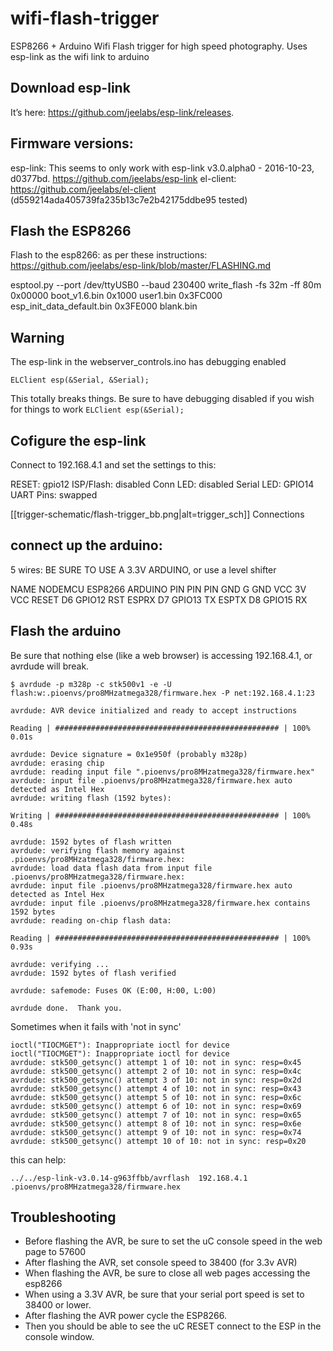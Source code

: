 # wifi-flash-trigger
ESP8266 + Arduino Wifi Flash trigger for high speed photography.  Uses esp-link as the wifi link to arduino

## Download esp-link
It’s here: https://github.com/jeelabs/esp-link/releases.


## Firmware versions:
esp-link: This seems to only work with esp-link v3.0.alpha0 - 2016-10-23, d0377bd.  https://github.com/jeelabs/esp-link
el-client: https://github.com/jeelabs/el-client (d559214ada405739fa235b13c7e2b42175ddbe95 tested)

## Flash the ESP8266
Flash to the esp8266: as per these instructions: https://github.com/jeelabs/esp-link/blob/master/FLASHING.md

esptool.py --port /dev/ttyUSB0 --baud 230400 write_flash -fs 32m -ff 80m 0x00000 boot_v1.6.bin 0x1000 user1.bin 0x3FC000 esp_init_data_default.bin 0x3FE000 blank.bin


## Warning
The esp-link in the webserver_controls.ino has debugging enabled

```ELClient esp(&Serial, &Serial);```

This totally breaks things. Be sure to have debugging disabled if you wish for things to work
```ELClient esp(&Serial);```




## Cofigure the esp-link
Connect to 192.168.4.1 and set the settings to this:

RESET: gpio12
ISP/Flash: disabled
Conn LED: disabled
Serial LED: GPIO14
UART Pins: swapped

[[trigger-schematic/flash-trigger_bb.png|alt=trigger_sch]] Connections

## connect up the arduino:
5 wires:  BE SURE TO USE A 3.3V ARDUINO, or use a level shifter

NAME   NODEMCU ESP8266 ARDUINO
       PIN     PIN     PIN
       GND    G               GND
       VCC    3V              VCC
       RESET  D6      GPIO12  RST
       ESPRX  D7      GPIO13  TX
       ESPTX  D8      GPIO15  RX

## Flash the arduino
Be sure that nothing else (like a web browser) is accessing 192.168.4.1, or avrdude will break.

```
$ avrdude -p m328p -c stk500v1 -e -U flash:w:.pioenvs/pro8MHzatmega328/firmware.hex -P net:192.168.4.1:23

avrdude: AVR device initialized and ready to accept instructions

Reading | ################################################## | 100% 0.01s

avrdude: Device signature = 0x1e950f (probably m328p)
avrdude: erasing chip
avrdude: reading input file ".pioenvs/pro8MHzatmega328/firmware.hex"
avrdude: input file .pioenvs/pro8MHzatmega328/firmware.hex auto detected as Intel Hex
avrdude: writing flash (1592 bytes):

Writing | ################################################## | 100% 0.48s

avrdude: 1592 bytes of flash written
avrdude: verifying flash memory against .pioenvs/pro8MHzatmega328/firmware.hex:
avrdude: load data flash data from input file .pioenvs/pro8MHzatmega328/firmware.hex:
avrdude: input file .pioenvs/pro8MHzatmega328/firmware.hex auto detected as Intel Hex
avrdude: input file .pioenvs/pro8MHzatmega328/firmware.hex contains 1592 bytes
avrdude: reading on-chip flash data:

Reading | ################################################## | 100% 0.93s

avrdude: verifying ...
avrdude: 1592 bytes of flash verified

avrdude: safemode: Fuses OK (E:00, H:00, L:00)

avrdude done.  Thank you.

```


Sometimes when it fails with
'not in sync'

```
ioctl("TIOCMGET"): Inappropriate ioctl for device
ioctl("TIOCMGET"): Inappropriate ioctl for device
avrdude: stk500_getsync() attempt 1 of 10: not in sync: resp=0x45
avrdude: stk500_getsync() attempt 2 of 10: not in sync: resp=0x4c
avrdude: stk500_getsync() attempt 3 of 10: not in sync: resp=0x2d
avrdude: stk500_getsync() attempt 4 of 10: not in sync: resp=0x43
avrdude: stk500_getsync() attempt 5 of 10: not in sync: resp=0x6c
avrdude: stk500_getsync() attempt 6 of 10: not in sync: resp=0x69
avrdude: stk500_getsync() attempt 7 of 10: not in sync: resp=0x65
avrdude: stk500_getsync() attempt 8 of 10: not in sync: resp=0x6e
avrdude: stk500_getsync() attempt 9 of 10: not in sync: resp=0x74
avrdude: stk500_getsync() attempt 10 of 10: not in sync: resp=0x20
```

this can help:

```../../esp-link-v3.0.14-g963ffbb/avrflash  192.168.4.1 .pioenvs/pro8MHzatmega328/firmware.hex ```


## Troubleshooting
* Before flashing the AVR, be sure to set the uC console speed in the web page to 57600
* After flashing the AVR, set console speed to 38400 (for 3.3v AVR)
* When flashing the AVR, be sure to close all web pages accessing the esp8266
* When using a 3.3V AVR, be sure that your serial port speed is set to 38400 or lower.
* After flashing the AVR power cycle the ESP8266.
* Then you should be able to see the uC RESET connect to the ESP in the console window.
